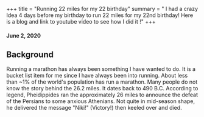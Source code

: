 +++ title = "Running 22 miles for my 22 birthday" 
summary = " I had a crazy Idea 4 days before my birthday to run 22 miles for my 22nd birthday! Here is a blog and link to youtube video to see how I did it !" 
+++
#### June 2, 2020
## Background 
Running a marathon has always been something I have wanted to do. It is a bucket list item for me since I have always been into running. About less than ~1% of the world's population has run a marathon. Many people do not know the story behind the 26.2 miles. It dates back to 490 B.C. According to legend, Pheidippides ran the approximately 26 miles to announce the defeat of the Persians to some anxious Athenians. Not quite in mid-season shape, he delivered the message "Niki!" (Victory!) then keeled over and died.
